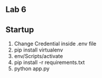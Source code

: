 ## Lab 6

## Startup

1. Change Credential inside .env file
2. pip install virtualenv
3. env/Scripts/activate
4. pip install -r requirements.txt
5. python app.py
